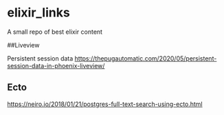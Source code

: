 # elixir_links

A small repo of best elixir content

##Liveview

Persistent session data https://thepugautomatic.com/2020/05/persistent-session-data-in-phoenix-liveview/


## Ecto
https://neiro.io/2018/01/21/postgres-full-text-search-using-ecto.html
